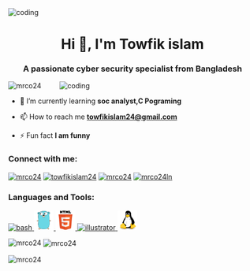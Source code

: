 <img aling="enter" alt="coding" width="800" height="400" src="https://github.com/mrco24/mrco24/blob/main/NIROB%20VI-2.jpg">
<h1 align="center">Hi 👋, I'm Towfik islam</h1>
<h3 align="center">A passionate cyber security specialist from Bangladesh</h3>

<img align="right" alt="coding" width="400" src="https://user-images.githubusercontent.com/55389276/140866485-8fb1c876-9a8f-4d6a-98dc-08c4981eaf70.gif">

<p align="left"> <img src="https://komarev.com/ghpvc/?username=mrco24&label=Profile%20views&color=0e75b6&style=flat" alt="mrco24" /> </p>

- 🌱 I’m currently learning **soc analyst,C Pograming**

- 📫 How to reach me **towfikislam24@gmail.com**

- ⚡ Fun fact **I am funny**

<h3 align="left">Connect with me:</h3>
<p align="left">
<a href="https://twitter.com/mrco24" target="blank"><img align="center" src="https://raw.githubusercontent.com/rahuldkjain/github-profile-readme-generator/master/src/images/icons/Social/twitter.svg" alt="mrco24" height="30" width="40" /></a>
<a href="https://linkedin.com/in/towfikislam24" target="blank"><img align="center" src="https://raw.githubusercontent.com/rahuldkjain/github-profile-readme-generator/master/src/images/icons/Social/linked-in-alt.svg" alt="towfikislam24" height="30" width="40" /></a>
<a href="https://fb.com/mrco24" target="blank"><img align="center" src="https://raw.githubusercontent.com/rahuldkjain/github-profile-readme-generator/master/src/images/icons/Social/facebook.svg" alt="mrco24" height="30" width="40" /></a>
<a href="https://www.youtube.com/c/mrco24ln" target="blank"><img align="center" src="https://raw.githubusercontent.com/rahuldkjain/github-profile-readme-generator/master/src/images/icons/Social/youtube.svg" alt="mrco24ln" height="30" width="40" /></a>
</p>

<h3 align="left">Languages and Tools:</h3>
<p align="left"> <a href="https://www.gnu.org/software/bash/" target="_blank" rel="noreferrer"> <img src="https://www.vectorlogo.zone/logos/gnu_bash/gnu_bash-icon.svg" alt="bash" width="40" height="40"/> </a> <a href="https://golang.org" target="_blank" rel="noreferrer"> <img src="https://raw.githubusercontent.com/devicons/devicon/master/icons/go/go-original.svg" alt="go" width="40" height="40"/> </a> <a href="https://www.w3.org/html/" target="_blank" rel="noreferrer"> <img src="https://raw.githubusercontent.com/devicons/devicon/master/icons/html5/html5-original-wordmark.svg" alt="html5" width="40" height="40"/> </a> <a href="https://www.adobe.com/in/products/illustrator.html" target="_blank" rel="noreferrer"> <img src="https://www.vectorlogo.zone/logos/adobe_illustrator/adobe_illustrator-icon.svg" alt="illustrator" width="40" height="40"/> </a> <a href="https://www.linux.org/" target="_blank" rel="noreferrer"> <img src="https://raw.githubusercontent.com/devicons/devicon/master/icons/linux/linux-original.svg" alt="linux" width="40" height="40"/> </a> </p>

<p><img align="left" src="https://github-readme-stats.vercel.app/api/top-langs?username=mrco24&show_icons=true&locale=en&layout=compact" alt="mrco24" /></p>

<p>&nbsp;<img align="center" src="https://github-readme-stats.vercel.app/api?username=mrco24&show_icons=true&locale=en" alt="mrco24" /></p>

<p><img align="center" src="https://github-readme-streak-stats.herokuapp.com/?user=mrco24&" alt="mrco24" /></p>
